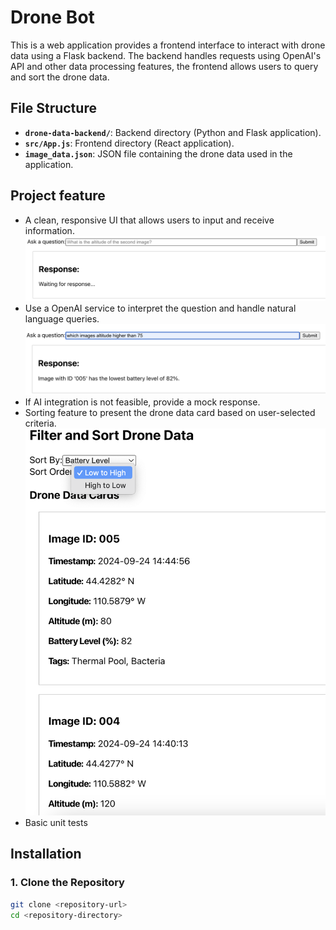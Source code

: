 # Drone Bot

This is a web application provides a frontend interface to interact with drone data using a Flask backend. The backend handles requests using OpenAI's API and other data processing features, the frontend allows users to query and sort the drone data.


## File Structure

- **`drone-data-backend/`**: Backend directory (Python and Flask application).
- **`src/App.js`**: Frontend directory (React application).
- **`image_data.json`**: JSON file containing the drone data used in the application.

## Project feature
- A clean, responsive UI that allows users to input and receive information.
![Input and Response Example](public/images/input_and_response.png)
- Use a OpenAI service to interpret the question and handle natural language queries.
![Input and Response Example](public/images/api_response.png)
- If AI integration is not feasible, provide a mock response.
- Sorting feature to present the drone data card based on user-selected criteria.
![Input and Response Example](public/images/sorting.png)
- Basic unit tests

## Installation

### 1. Clone the Repository
```bash
git clone <repository-url>
cd <repository-directory>
